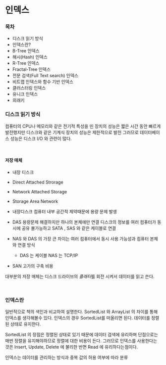 # 인덱스



### 목차

- 디스크 읽기 방식
- 인덱스란?
- B-Tree 인덱스
- 해시(Hash) 인덱스
- R-Tree 인덱스
- Fractal-Tree 인덱스
- 전문 검색(Full Text search) 인덱스
- 비트맵 인덱스와 함수 기반 인덱스
- 클러스터링 인덱스
- 유니크 인덱스
- 외래키



### 디스크 읽기 방식

컴퓨터의 CPU나 메모리와 같은 전기적 특성을 띤 장치의 성능은 짧은 시간 동안 빠르게 발전했지만 디스크와 같은 기계식 장치의 성능은 제한적으로 발전 그러므로 데이터베이스 성능은 디스크 I/O 와 관련이 많다.

<br>

#### 저장 매체

- 내장 디스크
- Direct Attached Strorage
- Network Attached Storage
- Storage Area Network

- 내장디스크 컴퓨터 내부 공간적 제약때문에 용량 문제 발생
- DAS 용량문제 해결하지만 하나의 본체에만 연결 디스크의 정보를 여러 컴퓨터가 동시에 공유 불가능하고 SATA , SAS 와 같은 케이블로 연결
- NAS  와 DAS 의 가장 큰 차이는 여러 컴퓨터에서 동시 사용 가능성과 컴퓨터 본체와 연결 방식
  - DAS 는 케이블 NAS 는 TCP/IP
- SAN 고가의 구축 비용

대부분의 저장 매체는 디스크 드라이브의 *플래터*를 회전 시켜서 데이터를 읽고 쓴다.

<br>

### 인덱스란

일반적으로 책의 색인과 비교하여 설명한다. SortedList 와 ArrayList 의 차이를 통해 인덱스를 생각해볼수 있다. 인덱스의 경우 SortedList를 떠올리면 된다. 데이터를 정렬된 상태로 유지한다.

SortedList 의 장점은 정렬된 상태로 있기 때문에 데이터 검색에 유리하며 단점으로는 매번 정렬을 유지해야하므로 정렬에 대한 비용이 든다. 그러므로 인덱스를 사용한다는 것은 Insert, Update, Delete 에 불리한 반면 Read 에 유리하다는점이다.

인덱스는 데이터를 관리하는 방식과 중복 값의 허용 여부에 따라 분류



